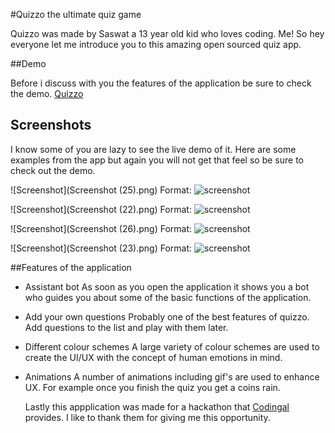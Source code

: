 #Quizzo the ultimate quiz game

Quizzo was made by Saswat a 13 year old kid who loves coding. Me! So hey everyone let me introduce you to this amazing open sourced quiz app.

##Demo

Before i discuss with you the features of the application be sure to check the demo. [Quizzo](https://saswat689.github.io/quizzo.github.io/)

## Screenshots

I know some of you are lazy to see the live demo of it. Here are some examples from the app but again you will not get that feel so be sure to check out the demo.

![Screenshot](Screenshot (25).png)
Format: ![screenshot](url)

![Screenshot](Screenshot (22).png)
Format: ![screenshot](url)

![Screenshot](Screenshot (26).png)
Format: ![screenshot](url)

![Screenshot](Screenshot (23).png)
Format: ![screenshot](url)

##Features of the application

* Assistant bot 
  As soon as you open the application it shows you a bot who guides you about some of the basic functions of the application.
  
* Add your own questions
  Probably one of the best features of quizzo. Add questions to the list and play with them later.
  
* Different colour schemes
  A large variety of colour schemes are used to create the UI/UX with the concept of human emotions in mind.
  
* Animations
  A number of animations including gif's are used to enhance UX. For example once you finish the quiz you get a coins rain.
  
  Lastly this appplication was made for a hackathon that [Codingal](https://www.codingal.com/) provides. I like to thank them for giving me this opportunity.
   
  
  


